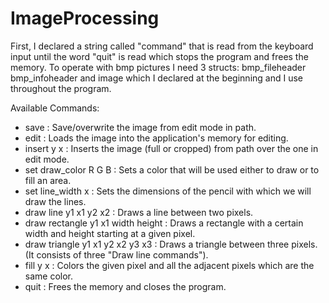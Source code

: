 # ImageProcessing

First, I declared a string called "command" that is read from the keyboard input until the word "quit" is read which stops the program and frees the memory. To operate with bmp pictures I need 3 structs: bmp_fileheader bmp_infoheader and image which I declared at the beginning and I use throughout the program.

Available Commands: 

  * save <path> : Save/overwrite the image from edit mode in path.
  * edit <path> : Loads the image into the application's memory for editing.
  * insert <path> y x : Inserts the image (full or cropped) from path over the one in edit mode.
  * set draw_color R G B : Sets a color that will be used either to draw or to fill an area.
  * set line_width x : Sets the dimensions of the pencil with which we will draw the lines.
  * draw line y1 x1 y2 x2 : Draws a line between two pixels.
  * draw rectangle y1 x1 width height : Draws a rectangle with a certain width and height starting at a given pixel.
  * draw triangle y1 x1 y2 x2 y3 x3 : Draws a triangle between three pixels. (It consists of three "Draw line commands").
  * fill y x : Colors the given pixel and all the adjacent pixels which are the same color.
  * quit : Frees the memory and closes the program.
